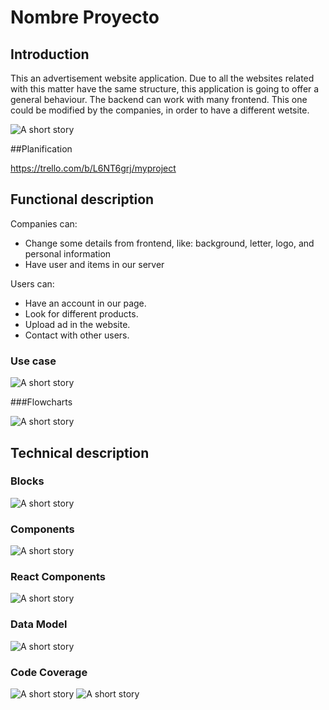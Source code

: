 # Nombre Proyecto


## Introduction

This an advertisement website application. Due to all the websites related with this matter have the same structure, this application is going to offer a general behaviour. The backend can work with many frontend. This one could be modified by the companies, in order to have a different wetsite.


![A short story]( https://img.buzzfeed.com/buzzfeed-static/static/2018-03/6/14/asset/buzzfeed-prod-fastlane-03/anigif_sub-buzz-30655-1520365370-1.gif)

##Planification

https://trello.com/b/L6NT6grj/myproject

## Functional description

Companies can:
- Change some details from frontend, like: background, letter, logo, and personal information
- Have user and items in our server

Users can: 
- Have an account in our page. 
- Look for different products.
- Upload ad in the website.
- Contact with other users.

### Use case
![A short story](./img/use-case.png)

###Flowcharts

![A short story](./img/flow-chart.png)


## Technical description

### Blocks
![A short story](./img/blocks.JPG)

### Components
![A short story](./img/components.JPG)


### React Components
![A short story](./img/component-react.png)


### Data Model
![A short story](./img/baseDatos.png)


### Code Coverage
![A short story](./img/coverage-test-api.JPG)
![A short story](./img/api-test.JPG)



